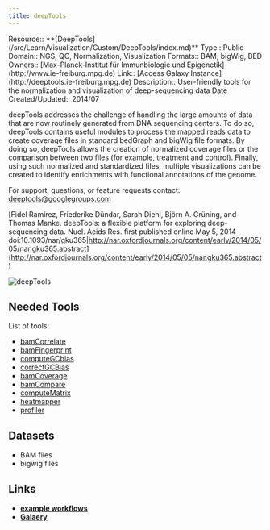 ```yaml
---
title: deepTools
---
```





<div class='deploymentbox'>
 Resource:: **[DeepTools](/src/Learn/Visualization/Custom/DeepTools/index.md)**
 Type:: Public
 Domain:: NGS, QC, Normalization, Visualization
 Formats:: BAM, bigWig, BED
 Owners:: [Max-Planck-Institut für Immunbiologie und Epigenetik](http://www.ie-freiburg.mpg.de)
 Link:: [Access Galaxy Instance](http://deeptools.ie-freiburg.mpg.de)
 Description:: User-friendly tools for the normalization and visualization of deep-sequencing data
 Date Created/Updated:: 2014/07 
</div>

deepTools addresses the challenge of handling the large amounts of data that are now routinely generated from DNA sequencing centers. To do so, deepTools contains useful modules to process the mapped reads data to create coverage files in standard bedGraph and bigWig file formats. By doing so, deepTools allows the creation of normalized coverage files or the comparison between two files (for example, treatment and control). Finally, using such normalized and standardized files, multiple visualizations can be created to identify enrichments with functional annotations of the genome.

For support, questions, or feature requests contact: deeptools@googlegroups.com

[Fidel Ramírez, Friederike Dündar, Sarah Diehl, Björn A. Grüning, and Thomas Manke. deepTools: a flexible platform for exploring deep-sequencing data. Nucl. Acids Res. first published online May 5, 2014 doi:10.1093/nar/gku365|http://nar.oxfordjournals.org/content/early/2014/05/05/nar.gku365.abstract](http://nar.oxfordjournals.org/content/early/2014/05/05/nar.gku365.abstract)

![deepTools](https://camo.githubusercontent.com/9a939620bf04dcf512619b3d6c799a5cff975264/68747470733a2f2f7261772e6769746875622e636f6d2f666964656c72616d2f64656570546f6f6c732f6d61737465722f6578616d706c65732f636f6c6c6167652e706e67)

## Needed Tools

List of tools:

* [bamCorrelate](https://github.com/fidelram/deepTools/wiki/QC#wiki-bamCorrelate)
* [bamFingerprint](https://github.com/fidelram/deepTools/wiki/QC#wiki-bamFingerprint)
* [computeGCbias](https://github.com/fidelram/deepTools/wiki/QC#wiki-computeGCbias)
* [correctGCBias](https://github.com/fidelram/deepTools/wiki/QC#wiki-correctGCbias)
* [bamCoverage](https://github.com/fidelram/deepTools/wiki/Normalizations#wiki-bamCoverage)
* [bamCompare](https://github.com/fidelram/deepTools/wiki/Normalizations#wiki-bamCompare)
* [computeMatrix](https://github.com/fidelram/deepTools/wiki/Visualizations#wiki-computeMatrix)
* [heatmapper](https://github.com/fidelram/deepTools/wiki/Visualizations#wiki-heatmapper)
* [profiler](https://github.com/fidelram/deepTools/wiki/Visualizations#wiki-profiler)

## Datasets

* BAM files
* bigwig files

## Links

* **[example workflows](https://github.com/fidelram/deepTools/wiki/Example-workflows)**
* **[Galaery](https://github.com/fidelram/deepTools/wiki/Gallery)**
